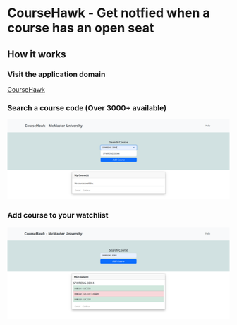  # CourseHawk - Get notfied when a course has an open seat
## How it works 
### Visit the application domain
  [CourseHawk](https://course-hawk.vercel.app/)
### Search a course code (Over 3000+ available)
![plot](/public/SearchCourse.png)
### Add course to your watchlist
![plot](/public/AddCourse.png)

